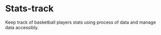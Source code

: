 # Stats-track
Keep track of basketball players stats using process of data and manage data accessibly.
